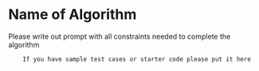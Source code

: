 # Name of Algorithm

Please write out prompt with all constraints needed to complete the algorithm


```
    If you have sample test cases or starter code please put it here
```
